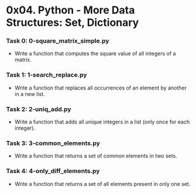 # 0x04. Python - More Data Structures: Set, Dictionary

### Task 0: 0-square_matrix_simple.py
* Write a function that computes the square value of all integers of a matrix.

### Task 1: 1-search_replace.py
* Write a function that replaces all occurrences of an element by another in a new list.

### Task 2: 2-uniq_add.py
* Write a function that adds all unique integers in a list (only once for each integer).

### Task 3: 3-common_elements.py
* Write a function that returns a set of common elements in two sets.

### Task 4: 4-only_diff_elements.py
* Write a function that returns a set of all elements present in only one set.
